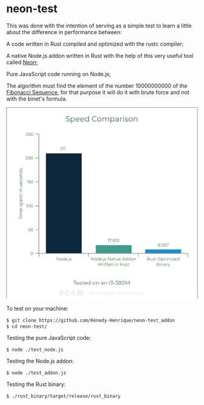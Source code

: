 # neon-test

This was done with the intention of serving as a simple test to learn a little about the difference in performance between:

A code written in Rust compiled and optimized with the rustc compiler;

A native Node.js addon written in Rust with the help of this very useful tool called [Neon](https://github.com/neon-bindings/neon);

Pure JavaScript code running on Node.js;

The algorithm must find the element of the number 10000000000 of the [Fibonacci Sequence](https://en.wikipedia.org/wiki/Fibonacci_number), for that purpose it will do it with brute force and not with the binet's formula.

![image](Chart.png)

To test on your machine:

```
$ git clone https://github.com/Kenedy-Henrique/neon-test_addon
$ cd neon-test/
```

Testing the pure JavaScript code:
```
$ node ./test_node.js
```

Testing the Node.js addon:
```
$ node ./test_addon.js
```

Testing the Rust binary:
```
$ ./rust_binary/target/release/rust_binary
```